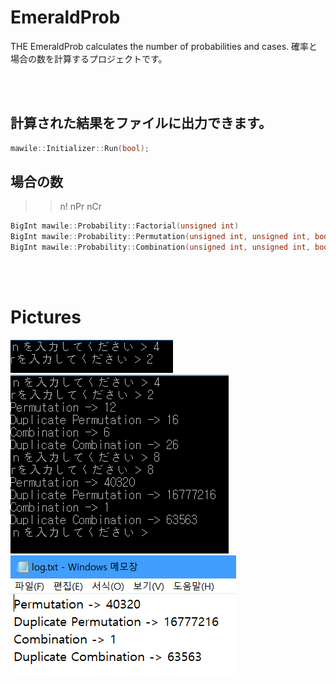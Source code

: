 # EmeraldProb

THE EmeraldProb calculates the number of probabilities and cases.
確率と場合の数を計算するプロジェクトです。

<br></br>
## 計算された結果をファイルに出力できます。

```cpp
mawile::Initializer::Run(bool);
```

## 場合の数
>> n!
>> nPr
>>nCr

```cpp
BigInt mawile::Probability::Factorial(unsigned int)
BigInt mawile::Probability::Permutation(unsigned int, unsigned int, bool)
BigInt mawile::Probability::Combination(unsigned int, unsigned int, bool)
```

<br></br>
# **Pictures**

![](https://github.com/Mawi1e/EmeraldProb/blob/main/Pictures/1_1.PNG)
![](https://github.com/Mawi1e/EmeraldProb/blob/main/Pictures/1_2.PNG)
![](https://github.com/Mawi1e/EmeraldProb/blob/main/Pictures/1_3.PNG)

<br></br>